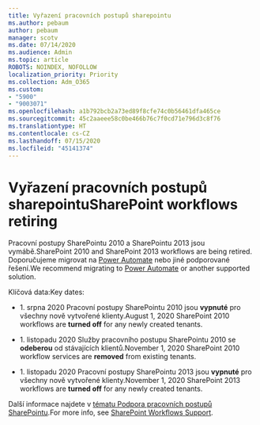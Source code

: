 ```yaml
---
title: Vyřazení pracovních postupů sharepointu
ms.author: pebaum
author: pebaum
manager: scotv
ms.date: 07/14/2020
ms.audience: Admin
ms.topic: article
ROBOTS: NOINDEX, NOFOLLOW
localization_priority: Priority
ms.collection: Adm_O365
ms.custom:
- "5900"
- "9003071"
ms.openlocfilehash: a1b792bcb2a73ed89f8cfe74c0b56461dfa465ce
ms.sourcegitcommit: 45c2aaeee58c0be466b76c7f0cd71e796d3c8f76
ms.translationtype: HT
ms.contentlocale: cs-CZ
ms.lasthandoff: 07/15/2020
ms.locfileid: "45141374"
---
```

# <a name="sharepoint-workflows-retiring"></a><span data-ttu-id="2b373-102">Vyřazení pracovních postupů sharepointu</span><span class="sxs-lookup"><span data-stu-id="2b373-102">SharePoint workflows retiring</span></span>

<span data-ttu-id="2b373-103">Pracovní postupy SharePointu 2010 a SharePointu 2013 jsou vymábě.</span><span class="sxs-lookup"><span data-stu-id="2b373-103">SharePoint 2010 and SharePoint 2013 workflows are being retired.</span></span> <span data-ttu-id="2b373-104">Doporučujeme migrovat na [Power Automate](https://docs.microsoft.com/power-automate/getting-started) nebo jiné podporované řešení.</span><span class="sxs-lookup"><span data-stu-id="2b373-104">We recommend migrating to [Power Automate](https://docs.microsoft.com/power-automate/getting-started) or another supported solution.</span></span> 

<span data-ttu-id="2b373-105">Klíčová data:</span><span class="sxs-lookup"><span data-stu-id="2b373-105">Key dates:</span></span>

- <span data-ttu-id="2b373-106">1. srpna 2020 Pracovní postupy SharePointu 2010 jsou **vypnuté** pro všechny nově vytvořené klienty.</span><span class="sxs-lookup"><span data-stu-id="2b373-106">August 1, 2020 SharePoint 2010 workflows are **turned off** for any newly created tenants.</span></span>

- <span data-ttu-id="2b373-107">1. listopadu 2020 Služby pracovního postupu SharePointu 2010 se **odeberou** od stávajících klientů.</span><span class="sxs-lookup"><span data-stu-id="2b373-107">November 1, 2020 SharePoint 2010 workflow services are **removed** from existing tenants.</span></span>

- <span data-ttu-id="2b373-108">1. listopadu 2020 Pracovní postupy SharePointu 2013 jsou **vypnuté** pro všechny nově vytvořené klienty.</span><span class="sxs-lookup"><span data-stu-id="2b373-108">November 1, 2020 SharePoint 2013 workflows are **turned off** for any newly created tenants.</span></span>

<span data-ttu-id="2b373-109">Další informace najdete v [tématu Podpora pracovních postupů SharePointu](https://aka.ms/sp-workflows-support).</span><span class="sxs-lookup"><span data-stu-id="2b373-109">For more info, see [SharePoint Workflows Support](https://aka.ms/sp-workflows-support).</span></span>